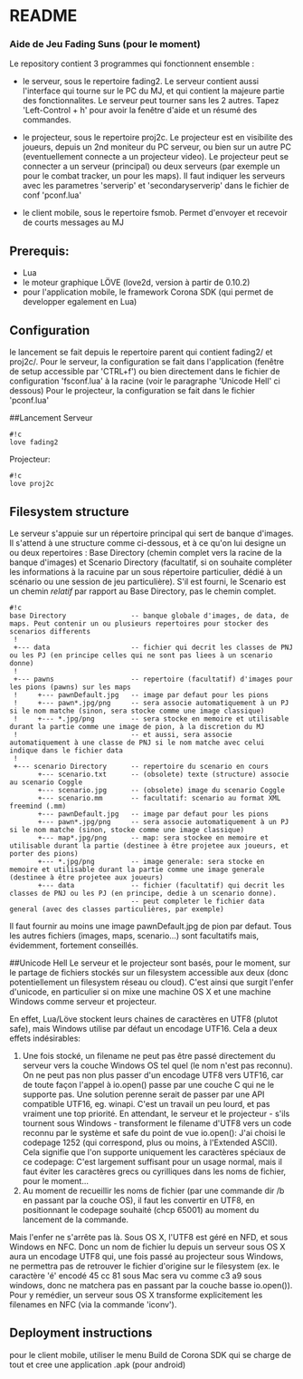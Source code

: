 # README #

### Aide de Jeu Fading Suns (pour le moment) ###

Le repository contient 3 programmes qui fonctionnent ensemble :

- le serveur, sous le repertoire fading2. Le serveur contient aussi l'interface qui tourne sur le PC du MJ, et qui contient la majeure partie des fonctionnalites. Le
  serveur peut tourner sans les 2 autres. Tapez 'Left-Control + h' pour avoir la fenêtre d'aide et un résumé des commandes.

- le projecteur, sous le repertoire proj2c. Le projecteur est en visibilite des joueurs, depuis un 2nd moniteur du PC serveur, ou bien sur un autre PC (eventuellement
  connecte a un projecteur video). Le projecteur peut se connecter a un serveur (principal) ou deux serveurs (par exemple un pour le combat tracker, un pour les maps). Il
  faut indiquer les serveurs avec les parametres 'serverip' et 'secondaryserverip' dans le fichier de conf 'pconf.lua'

- le client mobile, sous le repertoire fsmob. Permet d'envoyer et recevoir de courts messages au MJ

## Prerequis:
- Lua
- le moteur graphique LÖVE (love2d, version à partir de 0.10.2)
- pour l'application mobile, le framework Corona SDK (qui permet de developper egalement en Lua)

## Configuration
le lancement se fait depuis le repertoire parent qui contient fading2/ et proj2c/.
Pour le serveur, la configuration se fait dans l'application (fenêtre de setup accessible par 'CTRL+f') ou bien directement dans le fichier de configuration 'fsconf.lua' à la
racine (voir le paragraphe 'Unicode Hell' ci dessous)
Pour le projecteur, la configuration se fait dans le fichier 'pconf.lua'

##Lancement
Serveur
```
#!c
love fading2
```

Projecteur:
```
#!c
love proj2c
```
## Filesystem structure
Le serveur s'appuie sur un répertoire principal qui sert de banque d'images. Il s'attend à une structure comme ci-dessous, et à ce qu'on lui designe un ou deux
repertoires : Base Directory (chemin complet vers la racine de la banque d'images) et Scenario Directory (facultatif, si on souhaite compléter les informations à la
racuine par un sous répertoire particulier, dédié à un scénario ou une session de jeu particulière). S'il est fourni, le Scenario est un chemin *relatif* par
rapport au Base Directory, pas le chemin complet.

```
#!c
base Directory                -- banque globale d'images, de data, de maps. Peut contenir un ou plusieurs repertoires pour stocker des scenarios differents
 !
 +--- data                    -- fichier qui decrit les classes de PNJ ou les PJ (en principe celles qui ne sont pas liees à un scenario donne)
 !
 +--- pawns                   -- repertoire (facultatif) d'images pour les pions (pawns) sur les maps
 !     +--- pawnDefault.jpg   -- image par defaut pour les pions
 !     +--- pawn*.jpg/png     -- sera associe automatiquement à un PJ si le nom matche (sinon, sera stocke comme une image classique)
 !     +--- *.jpg/png         -- sera stocke en memoire et utilisable durant la partie comme une image de pion, à la discretion du MJ
 !                            -- et aussi, sera associe automatiquement à une classe de PNJ si le nom matche avec celui indique dans le fichier data
 !
 +--- scenario Directory      -- repertoire du scenario en cours
       +--- scenario.txt      -- (obsolete) texte (structure) associe au scenario Coggle
       +--- scenario.jpg      -- (obsolete) image du scenario Coggle                    
       +--- scenario.mm       -- facultatif: scenario au format XML freemind (.mm)
       +--- pawnDefault.jpg   -- image par defaut pour les pions
       +--- pawn*.jpg/png     -- sera associe automatiquement à un PJ si le nom matche (sinon, stocke comme une image classique)
       +--- map*.jpg/png      -- map: sera stockee en memoire et utilisable durant la partie (destinee à être projetee aux joueurs, et porter des pions) 
       +--- *.jpg/png         -- image generale: sera stocke en memoire et utilisable durant la partie comme une image generale (destinee à être projetee aux joueurs) 
       +--- data              -- fichier (facultatif) qui decrit les classes de PNJ ou les PJ (en principe, dedie à un scenario donne).
                              -- peut completer le fichier data general (avec des classes particulières, par exemple)
```

Il faut fournir au moins une image pawnDefault.jpg de pion par defaut. Tous les autres fichiers (images, maps, scenario...) sont facultatifs mais, évidemment,
fortement conseillés.

##Unicode Hell
Le serveur et le projecteur sont basés, pour le moment, sur le partage de fichiers stockés sur un filesystem accessible aux deux (donc potentiellement un filesystem
réseau ou cloud). C'est ainsi que surgit l'enfer d'unicode, en particulier si on mixe une machine OS X et une machine Windows comme serveur et projecteur. 

En effet, Lua/Löve stockent leurs chaines de caractères en UTF8 (plutot safe), mais Windows utilise par défaut un encodage UTF16. 
Cela a deux effets indésirables:
1. Une fois stocké, un filename ne peut pas être passé directement du serveur vers la couche Windows OS tel quel (le nom n'est pas reconnu). On ne peut pas non plus
passer d'un encodage UTF8 vers UTF16, car de toute façon l'appel à io.open() passe par une couche C qui ne le supporte pas. Une solution perenne serait de passer
par une API compatible UTF16, eg. winapi. C'est un travail un peu lourd, et pas vraiment une top priorité. 
En attendant, le serveur et le projecteur - s'ils tournent sous Windows - transforment le filename d'UTF8 vers un code reconnu par le système et safe du point de
vue io.open(): J'ai choisi le codepage 1252 (qui correspond, plus ou moins, à l'Extended ASCII). Cela signifie que l'on supporte uniquement les caractères spéciaux
de ce codepage: C'est largement suffisant pour un usage normal, mais il faut éviter les caractères grecs ou cyrilliques dans les noms de fichier, pour le moment...
2. Au moment de recueillir les noms de fichier (par une commande dir /b en passant par la couche OS), il faut les convertir en UTF8, en positionnant le codepage souhaité (chcp 65001) au moment du lancement de la commande.

Mais l'enfer ne s'arrête pas là. Sous OS X, l'UTF8 est géré en NFD, et sous Windows en NFC. Donc un nom de fichier lu depuis un serveur sous OS X aura un encodage
UTF8 qui, une fois passé au projecteur sous Windows, ne permettra pas de retrouver le fichier d'origine sur le filesystem (ex. le caractère 'é' encodé 45 cc 81 sous
Mac sera vu comme c3 a9 sous windows, donc ne matchera pas en passant par la couche basse io.open()). Pour y remédier, un serveur sous OS X transforme explicitement
les filenames en NFC (via la commande 'iconv').

## Deployment instructions

pour le client mobile, utiliser le menu Build de Corona SDK qui se charge de tout et cree une application .apk (pour android)
